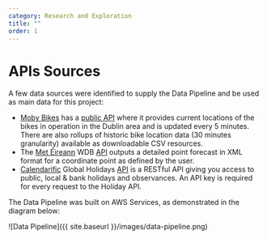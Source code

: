 ```yaml
---
category: Research and Exploration
title: ""
order: 1
---
```

# APIs Sources

A few data sources were identified to supply the Data Pipeline and be used as main data for this project:

- [Moby Bikes](https://mobybikes.com/) has a [public API](https://data.smartdublin.ie/mobybikes-api) where it provides current locations of the bikes in operation in the Dublin area and is updated every 5 minutes. There are also rollups of historic bike location data (30 minutes granularity) available as downloadable CSV resources.
- The [Met Éireann](https://www.met.ie/) WDB [API](https://data.gov.ie/dataset/met-eireann-weather-forecast-api/resource/5d156b15-38b8-4de9-921b-0ffc8704c88e) outputs a detailed point forecast in XML format for a coordinate point as defined by the user.
- [Calendarific](https://calendarific.com/) Global Holidays [API](https://calendarific.com/api-documentation) is a RESTful API giving you access to public, local & bank holidays and observances. An API key is required for every request to the Holiday API.

The Data Pipeline was built on AWS Services, as demonstrated in the diagram below:

![Data Pipeline]({{ site.baseurl }}/images/data-pipeline.png)
